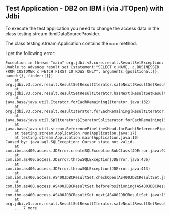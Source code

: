 ## Test Application - DB2 on IBM i (via JTOpen) with Jdbi

To execute the test application you need to change the access data in the class testing.stream.IbmiDataSourceProvider.

The class testing.stream.Application contains the `main` method.

I get the following error:

```
Exception in thread "main" org.jdbi.v3.core.result.ResultSetException: Unable to advance result set [statement:"SELECT c.NAME, c.BUSINESSID FROM CUSTOMER c FETCH FIRST 10 ROWS ONLY", arguments:{positional:{}, named:{}, finder:[]}]
	at org.jdbi.v3.core.result.ResultSetResultIterator.safeNext(ResultSetResultIterator.java:108)
	at org.jdbi.v3.core.result.ResultSetResultIterator.hasNext(ResultSetResultIterator.java:60)
	at java.base/java.util.Iterator.forEachRemaining(Iterator.java:132)
	at org.jdbi.v3.core.result.ResultIterator.forEachRemaining(ResultIterator.java:39)
	at java.base/java.util.Spliterators$IteratorSpliterator.forEachRemaining(Spliterators.java:1801)
	at java.base/java.util.stream.ReferencePipeline$Head.forEach(ReferencePipeline.java:762)
	at testing.stream.Application.run(Application.java:17)
	at testing.stream.Application.main(Application.java:10)
Caused by: java.sql.SQLException: Cursor state not valid.
	at com.ibm.as400.access.JDError.createSQLExceptionSubClass(JDError.java:920)
	at com.ibm.as400.access.JDError.throwSQLException(JDError.java:436)
	at com.ibm.as400.access.JDError.throwSQLException(JDError.java:413)
	at com.ibm.as400.access.AS400JDBCResultSet.checkOpen(AS400JDBCResultSet.java:418)
	at com.ibm.as400.access.AS400JDBCResultSet.beforePositioning(AS400JDBCResultSet.java:1329)
	at com.ibm.as400.access.AS400JDBCResultSet.next(AS400JDBCResultSet.java:1862)
	at org.jdbi.v3.core.result.ResultSetResultIterator.safeNext(ResultSetResultIterator.java:106)
	... 7 more
```
